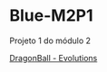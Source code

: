 # Blue-M2P1
Projeto 1 do módulo 2

<a href="https://santos95mat.github.io/Blue-M2P1/" target="_blank">
  DragonBall - Evolutions
</a>
